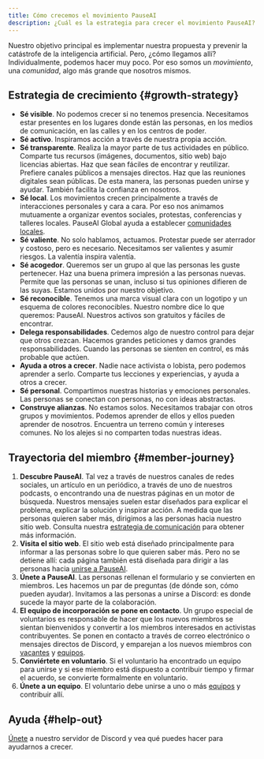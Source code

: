 ```yaml
---
title: Cómo crecemos el movimiento PauseAI
description: ¿Cuál es la estrategia para crecer el movimiento PauseAI?
---
```


Nuestro objetivo principal es implementar nuestra propuesta y prevenir la catástrofe de la inteligencia artificial.
Pero, ¿cómo llegamos allí?
Individualmente, podemos hacer muy poco.
Por eso somos un _movimiento_, una _comunidad_, algo más grande que nosotros mismos.

## Estrategia de crecimiento {#growth-strategy}

- **Sé visible**. No podemos crecer si no tenemos presencia. Necesitamos estar presentes en los lugares donde están las personas, en los medios de comunicación, en las calles y en los centros de poder.
- **Sé activo**. Inspiramos acción a través de nuestra propia acción.
- **Sé transparente**. Realiza la mayor parte de tus actividades en público. Comparte tus recursos (imágenes, documentos, sitio web) bajo licencias abiertas. Haz que sean fáciles de encontrar y reutilizar. Prefiere canales públicos a mensajes directos. Haz que las reuniones digitales sean públicas. De esta manera, las personas pueden unirse y ayudar. También facilita la confianza en nosotros.
- **Sé local**. Los movimientos crecen principalmente a través de interacciones personales y cara a cara. Por eso nos animamos mutuamente a organizar eventos sociales, protestas, conferencias y talleres locales. PauseAI Global ayuda a establecer [comunidades locales](/communities).
- **Sé valiente**. No solo hablamos, actuamos. Protestar puede ser aterrador y costoso, pero es necesario. Necesitamos ser valientes y asumir riesgos. La valentía inspira valentía.
- **Sé acogedor**. Queremos ser un grupo al que las personas les guste pertenecer. Haz una buena primera impresión a las personas nuevas. Permite que las personas se unan, incluso si tus opiniones difieren de las suyas. Estamos unidos por nuestro objetivo.
- **Sé reconocible**. Tenemos una marca visual clara con un logotipo y un esquema de colores reconocibles. Nuestro nombre dice lo que queremos: PauseAI. Nuestros activos son gratuitos y fáciles de encontrar.
- **Delega responsabilidades**. Cedemos algo de nuestro control para dejar que otros crezcan. Hacemos grandes peticiones y damos grandes responsabilidades. Cuando las personas se sienten en control, es más probable que actúen.
- **Ayuda a otros a crecer**. Nadie nace activista o lobista, pero podemos aprender a serlo. Comparte tus lecciones y experiencias, y ayuda a otros a crecer.
- **Sé personal**. Compartimos nuestras historias y emociones personales. Las personas se conectan con personas, no con ideas abstractas.
- **Construye alianzas**. No estamos solos. Necesitamos trabajar con otros grupos y movimientos. Podemos aprender de ellos y ellos pueden aprender de nosotros. Encuentra un terreno común y intereses comunes. No los alejes si no comparten todas nuestras ideas.

## Trayectoria del miembro {#member-journey}

1. **Descubre PauseAI**. Tal vez a través de nuestros canales de redes sociales, un artículo en un periódico, a través de uno de nuestros podcasts, o encontrando una de nuestras páginas en un motor de búsqueda. Nuestros mensajes suelen estar diseñados para explicar el problema, explicar la solución y inspirar acción. A medida que las personas quieren saber más, dirigimos a las personas hacia nuestro sitio web. Consulta nuestra [estrategia de comunicación](/communication-strategy) para obtener más información.
1. **Visita el sitio web**. El sitio web está diseñado principalmente para informar a las personas sobre lo que quieren saber más. Pero no se detiene allí: cada página también está diseñada para dirigir a las personas hacia [unirse a PauseAI](/join).
1. **Únete a PauseAI**. Las personas rellenan el formulario y se convierten en miembros. Les hacemos un par de preguntas (de dónde son, cómo pueden ayudar). Invitamos a las personas a unirse a Discord: es donde sucede la mayor parte de la colaboración.
1. **El equipo de incorporación se pone en contacto**. Un grupo especial de voluntarios es responsable de hacer que los nuevos miembros se sientan bienvenidos y convertir a los miembros interesados en activistas contribuyentes. Se ponen en contacto a través de correo electrónico o mensajes directos de Discord, y emparejan a los nuevos miembros con [vacantes](/vacancies) y [equipos](/teams).
1. **Conviértete en voluntario**. Si el voluntario ha encontrado un equipo para unirse y si ese miembro está dispuesto a contribuir tiempo y firmar el acuerdo, se convierte formalmente en voluntario.
1. **Únete a un equipo**. El voluntario debe unirse a uno o más [equipos](/teams) y contribuir allí.

## Ayuda {#help-out}

[Únete](/join) a nuestro servidor de Discord y vea qué puedes hacer para ayudarnos a crecer.
